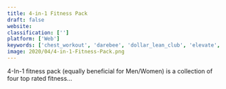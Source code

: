```yaml
---
title: 4-in-1 Fitness Pack
draft: false 
website: 
classification: ['']
platform: ['Web']
keywords: ['chest_workout', 'darebee', 'dollar_lean_club', 'elevate', 'fitness_point', 'fitness_pro', 'fitocracy', 'fitogen', 'gravitus', 'habitminder', 'jefit', 'keelo', 'keep', 'loop_habit_tracker', 'mammoth_hunters', 'pt_essentials', 'runtastic', 'strong', 'the_fit_tutor', 'wrkout', 'idoo', 'inshape']
image: 2020/04/4-in-1-Fitness-Pack.png
---
```

4-In-1 fitness pack (equally beneficial for Men/Women) is a collection of four top rated fitness...